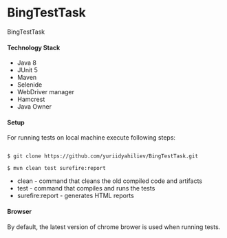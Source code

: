 # BingTestTask
BingTestTask

#### Technology Stack ####

* Java 8
* JUnit 5
* Maven
* Selenide
* WebDriver manager
* Hamcrest
* Java Owner

#### Setup ####

For running tests on local machine execute following steps:

```

$ git clone https://github.com/yuriidyahiliev/BingTestTask.git

$ mvn clean test surefire:report
```
* clean - command that cleans the old compiled code and artifacts
* test - command that compiles and runs the tests
* surefire:report - generates HTML reports

#### Browser ####

By default, the latest version of chrome brower is used when running tests.
